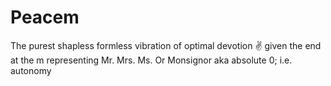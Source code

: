# Peacem
The purest shapless formless vibration of optimal devotion ✌ given the end at the m representing Mr. Mrs. Ms. Or Monsignor aka absolute 0; i.e. autonomy 
